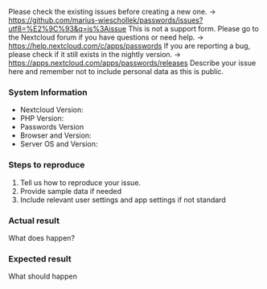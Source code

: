 Please check the existing issues before creating a new one.
 -> https://github.com/marius-wieschollek/passwords/issues?utf8=%E2%9C%93&q=is%3Aissue
This is not a support form. Please go to the Nextcloud forum if you have questions or need help.
 -> https://help.nextcloud.com/c/apps/passwords
If you are reporting a bug, please check if it still exists in the nightly version.
 -> https://apps.nextcloud.com/apps/passwords/releases
Describe your issue here and remember not to include personal data as this is public.

### System Information
- Nextcloud Version:
- PHP Version:
- Passwords Version
- Browser and Version:
- Server OS and Version:

### Steps to reproduce
1. Tell us how to reproduce your issue.
2. Provide sample data if needed
3. Include relevant user settings and app settings if not standard

### Actual result
What does happen?

### Expected result
What should happen
